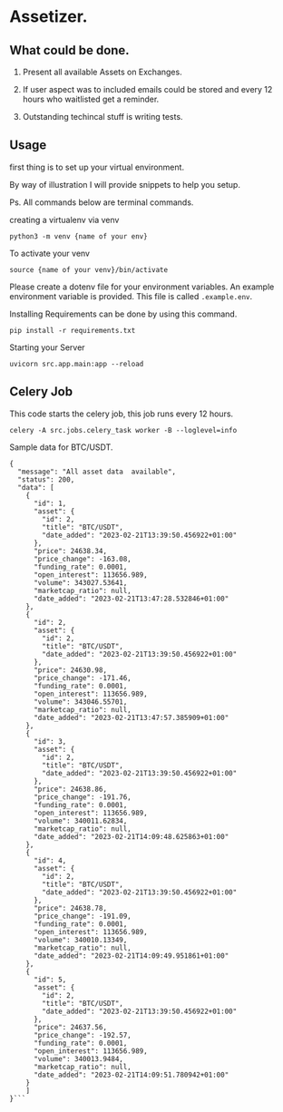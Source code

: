 

# Assetizer.

## What could be done.
1. Present all available Assets on Exchanges.

2. If user aspect was to included emails could be stored and every 12 hours who waitlisted get a reminder.

3. Outstanding techincal stuff is writing tests.


## Usage

first thing is to set up your virtual environment. 

By way of illustration I will provide snippets to help you setup.

Ps. All commands below are terminal commands.



creating a virtualenv via venv
```
python3 -m venv {name of your env}
```

To activate your venv

```
source {name of your venv}/bin/activate
```



Please create a dotenv file for your environment variables. An example environment variable is provided. This file is called ```.example.env```.

Installing Requirements can be done by using this command.


```
pip install -r requirements.txt

```


Starting your Server

```
uvicorn src.app.main:app --reload

```

## Celery Job 
This code starts the celery job, this job runs every 12 hours.

```
celery -A src.jobs.celery_task worker -B --loglevel=info
```
Sample data for BTC/USDT.
```
{
  "message": "All asset data  available",
  "status": 200,
  "data": [
    {
      "id": 1,
      "asset": {
        "id": 2,
        "title": "BTC/USDT",
        "date_added": "2023-02-21T13:39:50.456922+01:00"
      },
      "price": 24638.34,
      "price_change": -163.08,
      "funding_rate": 0.0001,
      "open_interest": 113656.989,
      "volume": 343027.53641,
      "marketcap_ratio": null,
      "date_added": "2023-02-21T13:47:28.532846+01:00"
    },
    {
      "id": 2,
      "asset": {
        "id": 2,
        "title": "BTC/USDT",
        "date_added": "2023-02-21T13:39:50.456922+01:00"
      },
      "price": 24630.98,
      "price_change": -171.46,
      "funding_rate": 0.0001,
      "open_interest": 113656.989,
      "volume": 343046.55701,
      "marketcap_ratio": null,
      "date_added": "2023-02-21T13:47:57.385909+01:00"
    },
    {
      "id": 3,
      "asset": {
        "id": 2,
        "title": "BTC/USDT",
        "date_added": "2023-02-21T13:39:50.456922+01:00"
      },
      "price": 24638.86,
      "price_change": -191.76,
      "funding_rate": 0.0001,
      "open_interest": 113656.989,
      "volume": 340011.62834,
      "marketcap_ratio": null,
      "date_added": "2023-02-21T14:09:48.625863+01:00"
    },
    {
      "id": 4,
      "asset": {
        "id": 2,
        "title": "BTC/USDT",
        "date_added": "2023-02-21T13:39:50.456922+01:00"
      },
      "price": 24638.78,
      "price_change": -191.09,
      "funding_rate": 0.0001,
      "open_interest": 113656.989,
      "volume": 340010.13349,
      "marketcap_ratio": null,
      "date_added": "2023-02-21T14:09:49.951861+01:00"
    },
    {
      "id": 5,
      "asset": {
        "id": 2,
        "title": "BTC/USDT",
        "date_added": "2023-02-21T13:39:50.456922+01:00"
      },
      "price": 24637.56,
      "price_change": -192.57,
      "funding_rate": 0.0001,
      "open_interest": 113656.989,
      "volume": 340013.9484,
      "marketcap_ratio": null,
      "date_added": "2023-02-21T14:09:51.780942+01:00"
    }
    ]
}```
